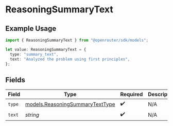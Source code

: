 # ReasoningSummaryText

## Example Usage

```typescript
import { ReasoningSummaryText } from "@openrouter/sdk/models";

let value: ReasoningSummaryText = {
  type: "summary_text",
  text: "Analyzed the problem using first principles",
};
```

## Fields

| Field                                                                    | Type                                                                     | Required                                                                 | Description                                                              |
| ------------------------------------------------------------------------ | ------------------------------------------------------------------------ | ------------------------------------------------------------------------ | ------------------------------------------------------------------------ |
| `type`                                                                   | [models.ReasoningSummaryTextType](../models/reasoningsummarytexttype.md) | :heavy_check_mark:                                                       | N/A                                                                      |
| `text`                                                                   | *string*                                                                 | :heavy_check_mark:                                                       | N/A                                                                      |